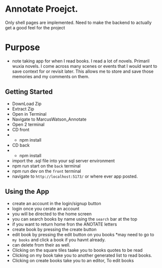 # Annotate Proejct.

Only shell pages are implemented.
Need to make the backend to actually get a good feel for the project

# Purpose
- note taking app for when I read books. I read a lot of novels. Primaril wuxia novels. I come across many scenes or events that I would want to save context for or revisit later. This allows me to store and save those memories and my comments on them.

## Getting Started

- DownLoad Zip
- Extract Zip
- Open in Terminal
- Navigate to MarcusWatson_Annotate
- Open 2 terminal
- CD front
- - npm install
- CD back
- - npm install
- import the .sql file into your sql server environment
- npm run start on the `back` terminal
- npm run dev on the `front` terminal
- navigate to `http://localhost:5173/` or where ever app posted.

## Using the App
- create an account in the login/signup button
- login once you cerate an account
- you will be directed to the home screen
- you can search books by name using the `search` bar at the top
- if you want to return home fron the ANOTATE letters
- create book by pressing the create button
- edit book by pressing the edit button on you books *may need to go to `my books` and click a book if you havnt already.
- can delete from their as well.
- Clicking on the square tiles taake you to books quotes to be read
- Clicking on my book take you to another generated list to read books.
- Clicking on create books take you to an editor, To edit books

